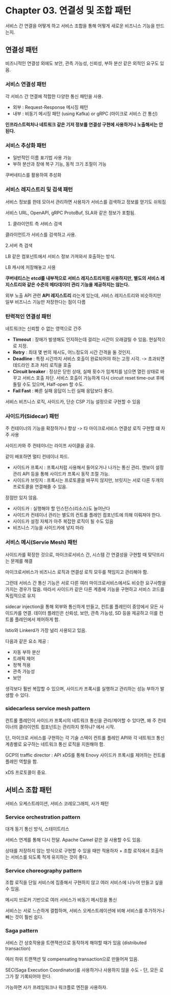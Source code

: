 # Chapter 03. 연결성 및 조합 패턴

서비스 간 연결을 어떻게 하고 서비스 조합을 통해 어떻게 새로운 비즈니스 기능을 만드는지.

## 연결성 패턴

비즈니적인 연결성 외에도 보안, 관측 가능성, 신뢰성, 부하 분산 같은 외적인 요구도 있음.

### 서비스 연결성 패턴

각 서비스 간 연결에 적합한 다양한 통신 패턴을 사용.

- 외부 : Request-Response 메시징 패턴
- 내부 : 비동기 메시징 패턴 (using Kafka) or gRPC (마이크로 서비스 간 통신)

**인프라스트럭처나 네트워크 같은 기저 정보를 연결성 구현에 사용하거나 노출해서는 안된다.**

### 서비스 추상화 패턴

- 일반적인 이름 표기법 사용 가능
- 부하 분산과 장애 복구 기능, 동적 크기 조절이 가능

쿠버네티스를 활용하여 추성화

### 서비스 레지스트리 및 검색 패턴

서비스 정보를 한데 모아서 관리하면 사용자가 서비스를 검색하고 정보를 얻기도 쉬워짐

서비스 URL, OpenAPI, gRPC ProtoBuf, SLA와 같은 정보가 포함됨.

1. 클라이언트 측 서비스 검색

클라이언트가 서비스를 검색하고 사용.

2.서버 측 검색

LB 같은 컴포넌트에서 서비스 정보 가져와서 호출하는 방식.

LB 캐시에 저장해놓고 사용

**쿠버네티스는 etcd를 내부적으로 서비스 레지스트리처럼 사용하지만, 별도의 서비스 레지스트리와 같은 수준의 메타데이터 관리 기능을 제공하지는 않는다.**

외부 노출 API 관련 **API 레지스트리** 라는게 있는데, 서비스 레지스트리와 비슷하지만 일부 비즈니스 기능만 저장한다는 점이 다름

### 탄력적인 연결성 패턴

네트워크는 신뢰할 수 없는 영역으로 간주

- **Timeout** : 장애가 발생해도 인지하는데 걸리는 시간이 오래걸릴 수 있음. 현실적으로 지정.
- **Retry** : 최대 몇 번의 재시도, 어느정도의 시간 간격을 둘 것인지.
- **Deadline** : 특정 시간까지 서비스 호출이 완료되어야 하는 고정 시각. -> 초과되면 데드라인 초과 처리 로직을 호출
- **Circuit breaker** : 정상은 닫힌 상태, 실패 횟수가 임계치를 넘으면 열린 상태로 바꾸고 서비스 호출 차단. 서비스 호출이 가능하게 다시 circuit reset time-out 후에 돌릴 수도 있으며, Half-open 할 수도.
- **Fail Fast** : 빠른 실패 응답이 느린 실패 응답보다 좋다.

서비스 비즈니스 로직, 사이드카, 단순 CSP 기능 설정으로 구현할 수 있음

### 사이드카(Sidecar) 패턴

주 컨테이너의 기능을 확장하거나 향상 -> 타 마이크로서비스 연결성 로직 구현할 떄 자주 사용

사이드카와 주 컨테이너는 라이프 사이클을 공유.

같이 배포하면 멀티 컨테이너 파드.

- 사이드카 프록시 : 프록시처럼 사용해서 들어오거나 나가는 통신 관리. 엔보이 설정 관리 API 등을 통해 사이드카 프록시 동작 조절 가능.
- 사이드카 브릿지 : 프록시는 프로토콜을 바꾸지 않지만, 브릿지는 서로 다른 두개의 프로토콜을 연결해줄 수 있음.

장점만 있지 않음.

- 사이드카 : 실행해야 할 인스턴스(리소스)도 늘어난다
- 사이드카 컨테이너 관리는 별도의 컨트롤 플레인 컴포넌트에 의해 이뤄져야 한다.
- 사이드카 설정 자체가 아주 복잡한 로직이 될 수도 있음
- 비즈니스 기능을 사이드카에 넣지 마라

### 서비스 메시(Servie Mesh) 패턴

사이드카를 확장한 것으로, 마이크로서비스 간, 시스템 간 연결성을 구현할 때 맞닥뜨리는 문제를 해결

마이크로서비스가 비즈니스 로직과 연결성 로직 모두를 책임지고 관리해야 함.

그런데 서비스 간 통신 기능은 서로 다른 여러 마이크로서비스에서도 비슷한 요구사항을 가지는 경우가 많음. 따라서 사이드카 같은 다른 계층에 기능을 구현하고 서비스 코드를 독립적으로 유지

sidecar injection을 통해 외부와 통신하게 만들고, 컨트롤 플레인이 중앙에서 모든 사이드카를 연결. 데이터 플레인은 신뢰성, 보안, 관측 가능성, SD 등을 제공하고 이를 컨트롤 플레인에서 제어하게 함.

Istio와 Linkerd가 가장 널리 사용되고 있음.

다음과 같은 요소 제공 :
- 자동 부하 분산
- 트래픽 제어
- 정책 적용
- 관측 가능성
- 보안

생각보다 훨씬 복잡할 수 있으며, 사이드카 프록시를 실행하고 관리하는 성능 부하가 발생할 수 있다.

### sidecarless service mesh pattern

컨트롤 플레인이 사이드카 프록시의 네트워크 통신을 관리/제어할 수 있다면, 왜 주 컨테이너의 클라이언트 컴포넌트는 관리하지 못하냐? 에서 시작.

단, 마이크로 서비스를 구현하는 각 기술 스택이 컨트롤 플레인 API와 각 네트워크 통신 계층별로 요구하는 네트워크 통신 로직을 지원해야 함.

GCP의 traffic director : API xDS를 통해 Enovy 사이드카 프록시를 제어하는 컨트롤 플레인 역할을 함.

xDS 프로토콜이 중요.

## 서비스 조합 패턴

서비스 오케스트레이션, 서비스 코레오그래피, 사가 패턴

### Service orchestration pattern

대개 동기 통신 방식, 스테이트리스

서비스 연계를 통해 다시 전달. Apache Camel 같은 걸 사용할 수도 있음.

상태를 저장하지 않는 방식으로 구현할 수 있을 때만 적용하자 + 조합 로직에서 호출하는 서비스를 되도록 적게 유지하는 것이 좋다.

### Service choreography pattern

조합 로직을 단일 서비스에 집중해서 구현하지 않고 여러 서비스에 나누어 만들고 싶을 수 있음.

메시지 브로커 기반으로 여러 서비스가 비동기 메시징을 통신

서비스는 서로 느슨하게 결합하며, 서비스 오케스트레이션에 비해 서비스를 추가하거나 빼는 것이 훨씬 쉽다.

### Saga pattern

서비스 간 상호작용을 트랜잭션으로 동작하게 해야할 때가 있음 (distributed transaction)

여러 하위 트랜잭션 및 compensating transaction으로 만들어져 있음.

SEC(Saga Execution Coordinator)를 사용하거나 사용하지 않을 수도 - 단, 모든 로그가 잘 기록되어야 한다.

가능하면 사가 프레임워크나 워크플로 엔진을 사용하자. 
